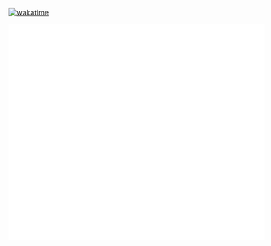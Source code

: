 [![wakatime](https://wakatime.com/badge/user/c70327c7-9323-4dc0-9cb1-ef2c0fc2c79e.svg)](https://wakatime.com/@c70327c7-9323-4dc0-9cb1-ef2c0fc2c79e)

<img src="/metrics-main.svg" alt="Metrics" height="35%">
